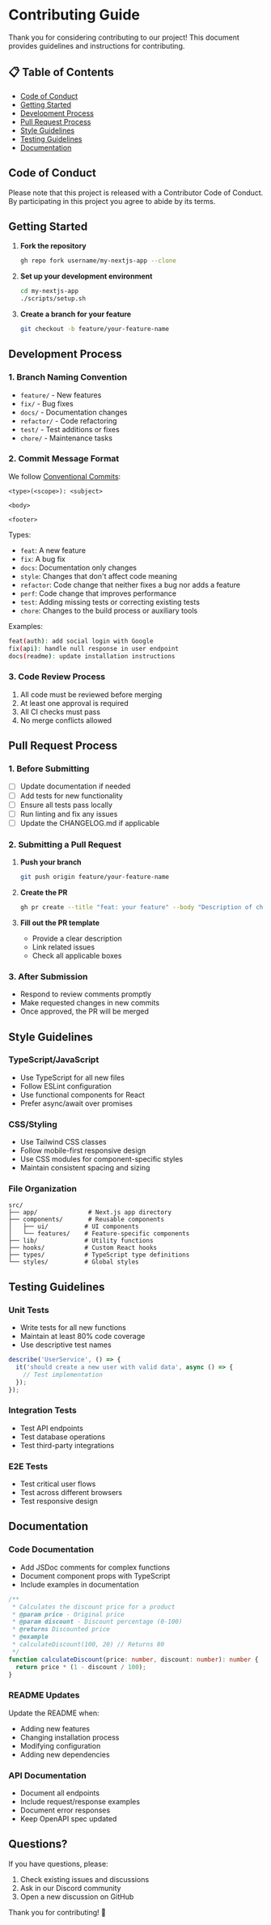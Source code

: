 # Contributing Guide

Thank you for considering contributing to our project! This document provides guidelines and instructions for contributing.

## 📋 Table of Contents

- [Code of Conduct](#code-of-conduct)
- [Getting Started](#getting-started)
- [Development Process](#development-process)
- [Pull Request Process](#pull-request-process)
- [Style Guidelines](#style-guidelines)
- [Testing Guidelines](#testing-guidelines)
- [Documentation](#documentation)

## Code of Conduct

Please note that this project is released with a Contributor Code of Conduct. By participating in this project you agree to abide by its terms.

## Getting Started

1. **Fork the repository**
   ```bash
   gh repo fork username/my-nextjs-app --clone
   ```

2. **Set up your development environment**
   ```bash
   cd my-nextjs-app
   ./scripts/setup.sh
   ```

3. **Create a branch for your feature**
   ```bash
   git checkout -b feature/your-feature-name
   ```

## Development Process

### 1. Branch Naming Convention

- `feature/` - New features
- `fix/` - Bug fixes
- `docs/` - Documentation changes
- `refactor/` - Code refactoring
- `test/` - Test additions or fixes
- `chore/` - Maintenance tasks

### 2. Commit Message Format

We follow [Conventional Commits](https://www.conventionalcommits.org/):

```
<type>(<scope>): <subject>

<body>

<footer>
```

Types:
- `feat`: A new feature
- `fix`: A bug fix
- `docs`: Documentation only changes
- `style`: Changes that don't affect code meaning
- `refactor`: Code change that neither fixes a bug nor adds a feature
- `perf`: Code change that improves performance
- `test`: Adding missing tests or correcting existing tests
- `chore`: Changes to the build process or auxiliary tools

Examples:
```bash
feat(auth): add social login with Google
fix(api): handle null response in user endpoint
docs(readme): update installation instructions
```

### 3. Code Review Process

1. All code must be reviewed before merging
2. At least one approval is required
3. All CI checks must pass
4. No merge conflicts allowed

## Pull Request Process

### 1. Before Submitting

- [ ] Update documentation if needed
- [ ] Add tests for new functionality
- [ ] Ensure all tests pass locally
- [ ] Run linting and fix any issues
- [ ] Update the CHANGELOG.md if applicable

### 2. Submitting a Pull Request

1. **Push your branch**
   ```bash
   git push origin feature/your-feature-name
   ```

2. **Create the PR**
   ```bash
   gh pr create --title "feat: your feature" --body "Description of changes"
   ```

3. **Fill out the PR template**
   - Provide a clear description
   - Link related issues
   - Check all applicable boxes

### 3. After Submission

- Respond to review comments promptly
- Make requested changes in new commits
- Once approved, the PR will be merged

## Style Guidelines

### TypeScript/JavaScript

- Use TypeScript for all new files
- Follow ESLint configuration
- Use functional components for React
- Prefer async/await over promises

### CSS/Styling

- Use Tailwind CSS classes
- Follow mobile-first responsive design
- Use CSS modules for component-specific styles
- Maintain consistent spacing and sizing

### File Organization

```
src/
├── app/              # Next.js app directory
├── components/       # Reusable components
│   ├── ui/          # UI components
│   └── features/    # Feature-specific components
├── lib/             # Utility functions
├── hooks/           # Custom React hooks
├── types/           # TypeScript type definitions
└── styles/          # Global styles
```

## Testing Guidelines

### Unit Tests

- Write tests for all new functions
- Maintain at least 80% code coverage
- Use descriptive test names

```typescript
describe('UserService', () => {
  it('should create a new user with valid data', async () => {
    // Test implementation
  });
});
```

### Integration Tests

- Test API endpoints
- Test database operations
- Test third-party integrations

### E2E Tests

- Test critical user flows
- Test across different browsers
- Test responsive design

## Documentation

### Code Documentation

- Add JSDoc comments for complex functions
- Document component props with TypeScript
- Include examples in documentation

```typescript
/**
 * Calculates the discount price for a product
 * @param price - Original price
 * @param discount - Discount percentage (0-100)
 * @returns Discounted price
 * @example
 * calculateDiscount(100, 20) // Returns 80
 */
function calculateDiscount(price: number, discount: number): number {
  return price * (1 - discount / 100);
}
```

### README Updates

Update the README when:
- Adding new features
- Changing installation process
- Modifying configuration
- Adding new dependencies

### API Documentation

- Document all endpoints
- Include request/response examples
- Document error responses
- Keep OpenAPI spec updated

## Questions?

If you have questions, please:
1. Check existing issues and discussions
2. Ask in our Discord community
3. Open a new discussion on GitHub

Thank you for contributing! 🎉